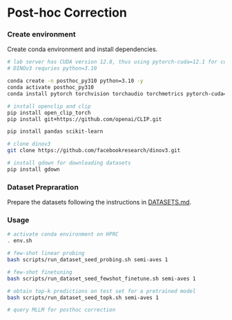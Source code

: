 # Post-hoc Correction



### Create environment

Create conda environment and install dependencies.

```bash
# lab server has CUDA version 12.8, thus using pytorch-cuda=12.1 for compatibility
# DINOv3 requries python=3.10

conda create -n posthoc_py310 python=3.10 -y
conda activate posthoc_py310
conda install pytorch torchvision torchaudio torchmetrics pytorch-cuda=12.1 -c pytorch -c nvidia

# install openclip and clip
pip install open_clip_torch
pip install git+https://github.com/openai/CLIP.git

pip install pandas scikit-learn 

# clone dinov3
git clone https://github.com/facebookresearch/dinov3.git

# install gdown for downloading datasets
pip install gdown

```

### Dataset Prepraration

Prepare the datasets following the instructions in [DATASETS.md](./DATASETS.md).

### Usage

```bash
# activate conda environment on HPRC
. env.sh

# few-shot linear probing
bash scripts/run_dataset_seed_probing.sh semi-aves 1

# few-shot finetuning
bash scripts/run_dataset_seed_fewshot_finetune.sh semi-aves 1

# obtain top-k predictions on test set for a pretrained model
bash scripts/run_dataset_seed_topk.sh semi-aves 1

# query MLLM for posthoc correction


```